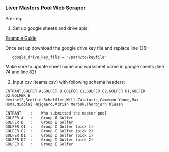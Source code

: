 ### Liver Masters Pool Web Scraper

Pre-req:

1. Set up google sheets and drive apis:

[Example Guide](https://www.analyticsvidhya.com/blog/2020/07/read-and-update-google-spreadsheets-with-python/)

Once set up download the google drive key file and replace line 135:

`    google_drive_key_file = "/path/to/keyfile"  `


Make sure to update sheet name and worksheet name in google sheets (line 74 and line 82)


2. Input csv (teams.csv) with following schema headers:

```
ENTRANT,GOLFER A,GOLFER B,GOLFER C1,GOLFER C2,GOLFER D1,GOLFER D2,GOLFER E
devine12,Scottie Scheffler,Will Zalatoris,Cameron Young,Max Homa,Nicolai Højgaard,Adrian Meronk,Thorbjørn Olesen
```


```
ENTRANT    :    Who submitted the master pool
GOLFER A   :    Group A Golfer
GOLFER B   :    Group B Golfer
GOLFER C1  :    Group C Golfer (pick 1)
GOLFER C2  :    Group C Golfer (pick 2)
GOLFER D1  :    Group D Golfer (pick 1)
GOLFER D2  :    Group D Golfer (pick 2)
GOLFER E   :    Group E Golfer
```





